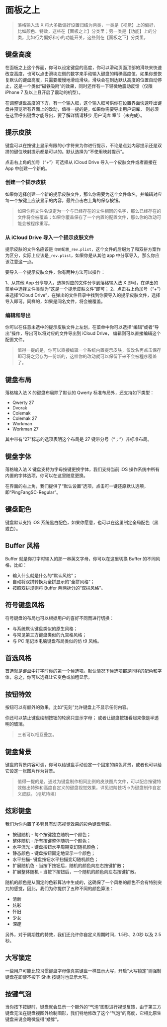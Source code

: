 # 面板之上

> 落格输入法 X 将大多数偏好设置归结为两类，一类是【视觉】上的偏好，比如颜色、特效，这些在【面板之上】分类里；另一类是【功能】上的分类，比如行为偏好和小的功能开关，这些则在【面板之下】分类里。

## 键盘高度

在面板之上这个界面，你可以设定键盘的高度，你可以滑动页面顶部的滑块来快速改变高度，也可以点击滑块左侧的数字来手动输入键盘的精确高度值，如果你想恢复默认的键盘高度，只需要缓慢地滑动滑块，滑块会在到达默认高度的位置自动停止，这是一个类似“磁铁吸附”的效果，同时还伴有一下轻微地震动反馈（仅限 iPhone 7 及以上且开启了震动的机型）。

在调整键盘高度的下方，有一个输入框，这个输入框可供你在设置界面快速呼出键盘并预览所有界面上的改动，值得一提的是，如果你需要导出用户词库， 则必须在这里呼出键盘才能导出，要了解详情请移步 用户词库 章节（未完成）。

## 提示皮肤

键盘可以在按键上显示有限的小字符来为你进行提示，不论是点划内容提示还是双拼的键位映射提示都是可以的。默认选择为“不使用映射提示”。

点击右上角的加号（“+”）可选择从 iCloud Drive 导入一个皮肤文件或者直接在 App 中创建一个新的。

### 创建一个提示皮肤

如果你选择创建一个新的提示皮肤文件，那么你需要为这个文件命名，并编辑对应每一个按键上应该显示的内容，最终点击右上角的保存按钮。

> 如果你将文件名设定为一个与已经存在的文件相同的名字，那么已经存在的文件将会被覆盖；如果你覆盖保存了一个内置的配置文件，那么你的改动可能会被程序重写。

### 从 iCloud Drive 导入一个提示皮肤文件

提示皮肤的文件名应该是 `你的配置_rev.plist`，这个文件的后缀为了和双拼方案作为区分，实际上应该是`_rev.plist`，如果你是从其他 app 中分享导入，那么你应该注意这一点。

要导入一个提示皮肤文件，你有两种方法可以操作：

1、从其他 App 分享导入，选择对应的文件分享到落格输入法 X 即可，在弹出的菜单中选择文件类型为“这是一个提示皮肤文件”即可；
2、点击右上角加号（“+”）来选择“iCloud Drive”，在弹出的文件目录中找到你要导入的提示皮肤文件，选择导入即可。同样的，如果是同名文件，将会被覆盖。

### 编辑和导出

你可以在任意未选中的提示皮肤文件上左划，在菜单中你可以选择“编辑”或者“导出”操作，导出可以将对应的文件导出到 iCloud Drive， 编辑则可以直接编辑这个配置文件。

> 值得一提的是，你可以直接编辑一个系统内置提示皮肤，仅改名再点击保存即可将之另存为一份新的，这样你的改动就可以保留下来不会被程序覆盖了。

## 键盘布局

落格输入法 X 的键盘布局除了默认的 Qwerty 标准布局外，还支持如下类型：

* Qwerty 27
* Dvorak
* Colemak
* Colemak 27
* Workman
* Workman 27

其中带有“27”标志的选项表明这个布局是 27 键带分号（“；”）非标准布局。

## 键盘字体

落格输入法 X 键盘支持为字母按键更换字体，我们支持当前 iOS 操作系统中所有内置的字体选项，你可以在这里随意更换。

在界面的右上角，我们提供了“默认设置”选项，点击可一键还原默认选项，即“PingFangSC-Regular”。

## 键盘配色

键盘默认支持 iOS 系统黑白配色，如果你愿意，也可以在这里制定全局配色（黑或白）。

## Buffer 风格

Buffer 就是你打字时输入的那一串英文字母，你可以在这里切换 Buffer 的不同风格，比如：

* 输入什么就是什么的“默认风格”；
* 自动将双拼转换为全拼显示的“全拼风格”；
* 按照双拼规则将 Buffer 两两拆分的“双拼风格”。

## 符号键盘风格

符号键盘的布局也可以根据用户的喜好不同而进行切换：

* 与系统默认键盘类似的原生风格；
* 与常见第三方键盘类似的九宫格风格；
* 与 PC 笔记本电脑键盘布局类似的仿 t9 风格。

## 首选风格

首选就是键盘中打字时你的第一个候选项。默认情况下候选项都是同样的配色和字体，总之，你可以选择让它变色或加粗显示。

## 按钮特效

按钮可以有额外的效果，比如“无刻”允许键盘上不显示任何内容。

你还可以禁止键盘绘制按钮的轮廓只显示字母；
或者让键盘按钮看起来像是半透明的玻璃。

> 三者可以相互叠加。

## 键盘背景

键盘的背景内容可调，你可以给键盘手动设定一个固定的纯色背景，或者也可以给它设定一张图片作为背景。

> 值得一提的是，通过为键盘制作相同比例的皮肤图片文件，可以配合按键特效做出特殊和高度自定义的键盘视觉效果，详见进阶技巧→为键盘制作自定义皮肤。（挖坑待填）

## 炫彩键盘

我们为你内置了多套具有动态视觉效果的彩色键盘套装。

* 按键随机 - 每个按键独立随机一个颜色；
* 整体随机 - 所有按键整体随机一个颜色；
* 水平流光 - 键盘按钮水平周期变幻随机颜色；
* 静态颜色 - 键盘按钮固定地显示一个颜色；
* 水平扫描- 键盘按钮水平扫描变幻随机颜色；
*  扩展随机色 - 当按下按钮后，随机的颜色向左右按键扩散；
* 扩展整体随机 - 当按下按钮后，一个随机的颜色向左右按键扩散。

随机的颜色是从固定的色彩算法中生成的，这确保了一个风格的颜色不会有特别突兀的感觉，因此，我们为你提供了五种不同的颜色算法：

* 清新
* 炫彩
* 怀旧
* 少女
* 深邃

另外，对于周期性的特效，我们还允许你自定义周期时间，1.5秒、2.0秒 以及 2.5秒。

## 大写锁定

一些用户可能比较习惯键盘字母像真实键盘一样显示大写，开启“大写锁定”则强制键盘在即使不按下 Shift 按键时也显示大写。

## 按键气泡

当你按下按键时，键盘就会显示一个额外的“气泡”图形进行视觉反馈，由于第三方键盘无法在键盘视图外绘制图形，我们特地修改了这个“气泡”的高度，它相比原生键盘来说会略微显得“矮胖”。